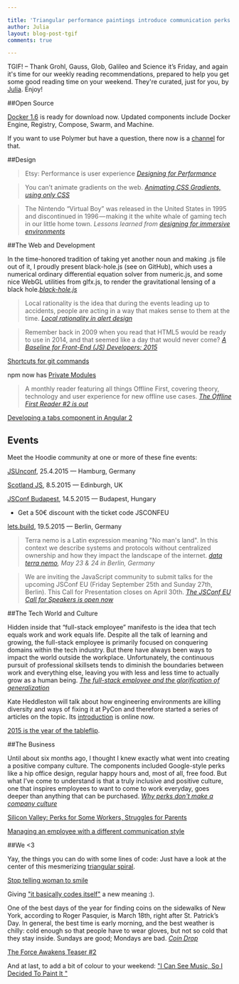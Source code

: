 ```yaml
---

title: 'Triangular performance paintings introduce communication perks: TGIF! (66)'
author: Julia
layout: blog-post-tgif
comments: true

---
```



TGIF! – Thank Grohl, Gauss, Glob, Galileo and Science it’s Friday, and again it's time for our weekly reading recommendations, prepared to help you get some good reading time on your weekend. They're curated, just for you, by [Julia](http://twitter.com/juschm). Enjoy!

##Open Source

[Docker 1.6](http://blog.docker.com/2015/04/docker-release-1-6/) is ready for download now. Updated components include Docker Engine, Registry, Compose, Swarm, and Machine.

If you want to use Polymer but have a question, there now is a [channel](http://polymer-slack.herokuapp.com/) for that.


##Design

> Etsy: Performance is user experience <cite>[Designing for Performance](http://larahogan.me/design/)</cite>

> You can’t animate gradients on the web. <cite>[Animating CSS Gradients, using only CSS](https://medium.com/@dave_lunny/animating-css-gradients-using-only-css-d2fd7671e759)</cite>

> The Nintendo “Virtual Boy” was released in the United States in 1995 and discontinued in 1996 — making it the white whale of gaming tech in our little home town.  <cite>Lessons learned from [designing for immersive environments](https://medium.com/backchannel/immersive-design-76499204d5f6)</cite>

##The Web and Development

>
In the time-honored tradition of taking yet another noun and making .js file out of it, I proudly present black-hole.js (see on GitHub), which uses a numerical ordinary differential equation solver from numeric.js, and some nice WebGL utilities from glfx.js, to render the gravitational lensing of a black hole.<cite>[black-hole.js](http://cliffcrosland.tumblr.com/post/115981256393/black-hole-js)</cite>

> Local rationality is the idea that during the events leading up to accidents, people are acting in a way that makes sense to them at the time. <cite>[Local rationality in alert design](http://www.ryanfrantz.com/posts/local-rationality-in-alert-design/)</cite>


> Remember back in 2009 when you read that HTML5 would be ready to use in 2014, and that seemed like a day that would never come? <cite>[A Baseline for Front-End (JS) Developers: 2015](http://rmurphey.com/blog/2015/03/23/a-baseline-for-front-end-developers-2015/)</cite>

[Shortcuts for git commands](https://github.com/qw3rtman/gg)

npm now has [Private Modules](https://www.npmjs.com/private-modules)

> A monthly reader featuring all things Offline First, covering theory, technology and user experience for new offline use cases. <cite>[The Offline First Reader #2 is out](http://us4.campaign-archive2.com/?u=12d36bbe9418ed6a43127cd62&amp;id=755673cbe5&amp;e=2ac46f46f9 "Offline First Reader, Issue 2")</cite>

[Developing a tabs component in Angular 2](http://blog.thoughtram.io/angular/2015/04/09/developing-a-tabs-component-in-angular-2.html)


## Events

Meet the Hoodie community at one or more of these fine events:

[JSUnconf](http://2015.jsunconf.eu/ "JS Unconf 2015"), 25.4.2015 — Hamburg, Germany

[Scotland JS](http://scotlandjs.com/ "Scotland JS"), 8.5.2015 — Edinburgh, UK

[JSConf Budapest](http://jsconfbp.com/ "JSConf Budapest"), 14.5.2015 — Budapest, Hungary
 - Get a 50€ discount with the ticket code JSCONFEU

[lets.build](http://lets-build.de/ "lets.build"), 19.5.2015 — Berlin, Germany

> Terra nemo is a Latin expression meaning "No man's land". In this context we describe systems and protocols without centralized ownership and how they impact the landscape of the internet. <cite>[data terra nemo](http://dtn.is "Data Terra Nemo"), May 23 & 24 in Berlin, Germany</cite>

> We are inviting the JavaScript community to submit talks for the upcoming JSConf EU (Friday September 25th and Sunday 27th, Berlin). This Call for Presentation closes on April 30th. <cite>[The JSConf EU Call for Speakers is open now](http://2015.jsconf.eu/call-for-speakers/)</cite>


##The Tech World and Culture

>
Hidden inside that “full-stack employee” manifesto is the idea that tech equals work and work equals life. Despite all the talk of learning and growing, the full-stack employee is primarily focused on conquering domains within the tech industry. But there have always been ways to impact the world outside the workplace. Unfortunately, the continuous pursuit of professional skillsets tends to diminish the boundaries between work and everything else, leaving you with less and less time to actually grow as a human being. <cite>[The full-stack employee and the glorification of generalization](https://modelviewculture.com/news/the-full-stack-employee-and-the-glorification-of-generalization)</cite>

Kate Heddleston will talk about how engineering environments are killing diversity and ways of fixing it at PyCon and therefore started a series of articles on the topic. Its [introduction](https://www.kateheddleston.com/blog/how-our-engineering-environments-are-killing-diversity-introduction) is online now.

[2015 is the year of the tableflip](http://tableflip.club).


##The Business

>
Until about six months ago, I thought I knew exactly what went into creating a positive company culture.
The components included Google-style perks like a hip office design, regular happy hours and, most of all, free food. But what I’ve come to understand is that a truly inclusive and positive culture, one that inspires employees to want to come to work everyday, goes deeper than anything that can be purchased. <cite>[Why perks don't make a company culture](http://www.entrepreneur.com/article/244609)</cite>

[Silicon Valley: Perks for Some Workers, Struggles for Parents](http://www.nytimes.com/2015/04/08/upshot/silicon-valley-perks-for-some-workers-struggles-for-parents.html?_r=1&abt=0002&abg=1)

[Managing an employee with a different communication style](http://mashable.com/2015/04/15/managing-communication-style)

##We <3

Yay, the things you can do with some lines of code: Just have a look at the center of this mesmerizing [triangular spiral](http://bl.ocks.org/mbostock/1d48ce4f3024edfc2277).

[Stop telling woman to smile](http://stoptellingwomentosmile.com/)

Giving ["it basically codes itself"](http://codepen.io/jakealbaugh/full/PwLXXP) a new meaning :).

>
One of the best days of the year for finding coins on the sidewalks of New York, according to Roger Pasquier, is March 18th, right after St. Patrick’s Day. In general, the best time is early morning, and the best weather is chilly: cold enough so that people have to wear gloves, but not so cold that they stay inside. Sundays are good; Mondays are bad.
<cite>[Coin Drop](http://www.newyorker.com/magazine/2015/03/23/coin-drop)</cite>

[The Force Awakens Teaser #2](https://www.youtube.com/watch?v=ngElkyQ6Rhs)

And at last, to add a bit of colour to your weekend: ["I Can See Music, So I Decided To Paint It "](http://www.boredpanda.com/i-paint-music/)
